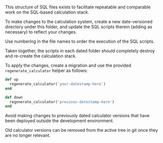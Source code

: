 This structure of SQL files exists to facilitate repeatable
and comparable work on the SQL-based calculation stack.

To make changes to the calculation system, create a new
date-versioned directory under this folder, and update the
SQL scripts therein (adding as necessary) to reflect your
changes.

Use numbering in the file names to order the execution of
the SQL scripts.

Taken together, the scripts in each dated folder should
completely destroy and re-create the calculation stack.

To apply the changes, create a migration and use the
provided `regenerate_calculator` helper as follows:

```ruby
def up
  regenerate_calculator('your-datestamp-here')
end

def down
  regenerate_calculator('previous-datestamp-here')
end  
```

Avoid making changes to previously dated calculator
versions that have been deployed outside the development
environment.

Old calculator versions can be removed from the active
tree in git once they are no longer relevant.
